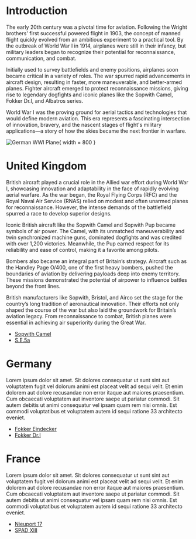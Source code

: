 # Introduction

The early 20th century was a pivotal time for aviation. Following the Wright brothers' first successful powered flight in 1903, the concept of manned flight quickly evolved from an ambitious experiment to a practical tool. By the outbreak of World War I in 1914, airplanes were still in their infancy, but military leaders began to recognize their potential for reconnaissance, communication, and combat.

Initially used to survey battlefields and enemy positions, airplanes soon became critical in a variety of roles. The war spurred rapid advancements in aircraft design, resulting in faster, more maneuverable, and better-armed planes. Fighter aircraft emerged to protect reconnaissance missions, giving rise to legendary dogfights and iconic planes like the Sopwith Camel, Fokker Dr.I, and Albatros series.

World War I was the proving ground for aerial tactics and technologies that would define modern aviation. This era represents a fascinating intersection of innovation, bravery, and the nascent stages of flight's military applications—a story of how the skies became the next frontier in warfare.

![German WWI Plane](https://upload.wikimedia.org/wikipedia/commons/thumb/6/64/GermanPlaneWWI.jpg/640px-GermanPlaneWWI.jpg){ width = 800 }

# United Kingdom
British aircraft played a crucial role in the Allied war effort during World War I, showcasing innovation and adaptability in the face of rapidly evolving aerial warfare. As the war began, the Royal Flying Corps (RFC) and the Royal Naval Air Service (RNAS) relied on modest and often unarmed planes for reconnaissance. However, the intense demands of the battlefield spurred a race to develop superior designs.

Iconic British aircraft like the Sopwith Camel and Sopwith Pup became symbols of air power. The Camel, with its unmatched maneuverability and twin synchronized machine guns, dominated dogfights and was credited with over 1,200 victories. Meanwhile, the Pup earned respect for its reliability and ease of control, making it a favorite among pilots.

Bombers also became an integral part of Britain’s strategy. Aircraft such as the Handley Page O/400, one of the first heavy bombers, pushed the boundaries of aviation by delivering payloads deep into enemy territory. These missions demonstrated the potential of airpower to influence battles beyond the front lines.

British manufacturers like Sopwith, Bristol, and Airco set the stage for the country’s long tradition of aeronautical innovation. Their efforts not only shaped the course of the war but also laid the groundwork for Britain’s aviation legacy. From reconnaissance to combat, British planes were essential in achieving air superiority during the Great War.

- [Sopwith Camel](sopwith-camel.md)
- [S.E.5a](se5a.md)

# Germany
Lorem ipsum dolor sit amet. Sit dolores consequatur ut sunt sint aut voluptatem fugit vel dolorum animi est placeat velit ad sequi velit. Et enim dolorem aut dolore recusandae non error itaque aut maiores praesentium. Cum obcaecati voluptatem aut inventore saepe ut pariatur commodi. Sit autem debitis ut animi consequatur vel ipsam quam rem nisi omnis. Est commodi voluptatibus et voluptatem autem id sequi ratione 33 architecto eveniet.

- [Fokker Eindecker](fokkereindecker.md)
- [Fokker Dr.I](fokkerdri.md)

# France
Lorem ipsum dolor sit amet. Sit dolores consequatur ut sunt sint aut voluptatem fugit vel dolorum animi est placeat velit ad sequi velit. Et enim dolorem aut dolore recusandae non error itaque aut maiores praesentium. Cum obcaecati voluptatem aut inventore saepe ut pariatur commodi. Sit autem debitis ut animi consequatur vel ipsam quam rem nisi omnis. Est commodi voluptatibus et voluptatem autem id sequi ratione 33 architecto eveniet.

- [Nieuport 17](nieuport17.md)
- [SPAD XIII](spadxiii.md)